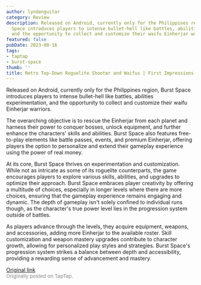 ```yaml
---
author: lyndonguitar
category: Review
description: Released on Android, currently only for the Philippines region, Burst
  Space introduces players to intense bullet-hell like battles, abilities experimentation,
  and the opportunity to collect and customize their waifu Einherjar warriors.
featured: false
pubDate: 2023-08-16
tags:
- taptap
- burst-space
thumb: ''
title: Retro Top-Down Roguelite Shooter and Waifus | First Impressions - Burst Space
---
```


Released on Android, currently only for the Philippines region, Burst Space introduces players to intense bullet-hell like battles, abilities experimentation, and the opportunity to collect and customize their waifu Einherjar warriors.

The overarching objective is to rescue the Einherjar from each planet and harness their power to conquer bosses, unlock equipment, and further enhance the characters' skills and abilities. Burst Space also features free-to-play elements like battle passes, events, and premium Einherjar, offering players the option to personalize and extend their gameplay experience using the power of real money.

At its core, Burst Space thrives on experimentation and customization. While not as intricate as some of its roguelite counterparts, the game encourages players to explore various skills, abilities, and upgrades to optimize their approach. Burst Space embraces player creativity by offering a multitude of choices, especially in longer levels where there are more choices, ensuring that the gameplay experience remains engaging and dynamic. The depth of gameplay isn't solely confined to individual runs though, as the character's true power level lies in the progression system outside of battles.

As players advance through the levels, they acquire equipment, weapons, and accessories, adding more Einherjar to the available roster. Skill customization and weapon mastery upgrades contribute to character growth, allowing for personalized play styles and strategies. Burst Space's progression system strikes a balance between depth and accessibility, providing a rewarding sense of advancement and mastery.

[Original link](https://www.taptap.io/post/6148790)<br><span style="font-size: 0.95em; color: #888;">Originally posted on TapTap.</span>